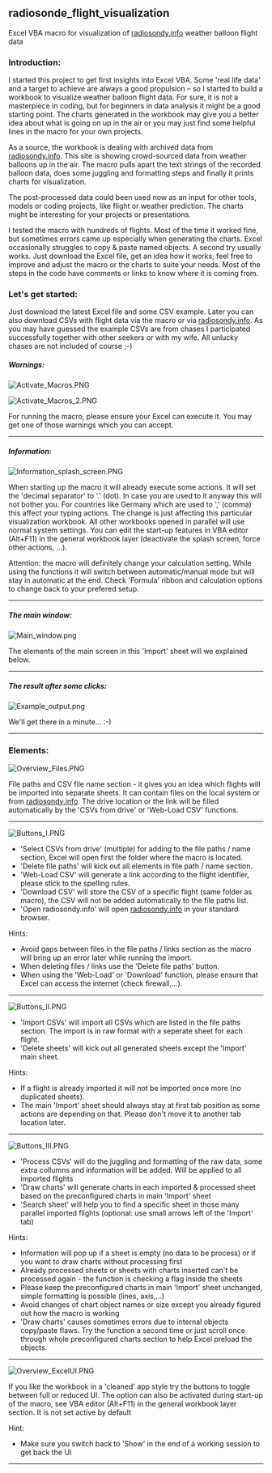 ## radiosonde_flight_visualization
Excel VBA macro for visualization of [radiosondy.info](https://radiosondy.info) weather balloon flight data

### Introduction:
I started this project to get first insights into Excel VBA. Some 'real life data' and a target to achieve are always a good propulsion – so I started to build a workbook to visualize weather balloon flight data. 
For sure, it is not a masterpiece in coding, but for beginners in data analysis it might be a good starting point. The charts generated in the workbook may give you a better idea about what is going on up in the air or you may just find some helpful lines in the macro for your own projects.

As a source, the workbook is dealing with archived data from [radiosondy.info](https://radiosondy.info). This site is showing crowd-sourced data from weather balloons up in the air. 
The macro pulls apart the text strings of the recorded balloon data, does some juggling and formatting steps and finally it prints charts for visualization.

The post-processed data could been used now as an input for other tools, models or coding projects, like flight or weather prediction. The charts might be interesting for your projects or presentations.

I tested the macro with hundreds of flights. Most of the time it worked fine, but sometimes errors came up especially when generating the charts. Excel occasionally struggles to copy & paste named objects. A second try usually works. Just download the Excel file, get an idea how it works, feel free to improve and adjust the macro or the charts to suite your needs. Most of the steps in the code have comments or links to know where it is coming from.

### Let's get started:
Just download the latest Excel file and some CSV example. Later you can also download CSVs with flight data via the macro or via [radiosondy.info](https://radiosondy.info). As you may have guessed the example CSVs are from chases I participated successfully together with other seekers or with my wife. All unlucky chases are not included of course ;-)


##### Warnings:

![Activate_Macros.PNG](__used_asset__/Activate_Macros.PNG)

![Activate_Macros_2.PNG](__used_asset__/Activate_Macros_2.PNG)

For running the macro, please ensure your Excel can execute it. You may get one of those warnings which you can accept.

---

##### Information:

![Information_splash_screen.PNG](__used_asset__/Information_splash_screen.PNG)

When starting up the macro it will already execute some actions. It will set the 'decimal separator' to '.' (dot). In case you are used to it anyway this will not bother you. For countries like Germany which are used to ',' (comma) this affect your typing actions.
The change is just affecting this particular visualization workbook. All other workbooks opened in parallel will use normal system settings.
You can edit the start-up features in VBA editor (Alt+F11) in the general workbook layer (deactivate the splash screen, force other actions, ...).

Attention: the macro will definitely change your calculation setting. While using the functions it will switch between automatic/manual mode but will stay in automatic at the end. Check 'Formula' ribbon and calculation options to change back to your prefered setup.

---

##### The main window:
![Main_window.png](__used_asset__/Main_window.png)

The elements of the main screen in this 'Import' sheet will we explained below.

---

##### The result after some clicks:
![Example_output.png](__used_asset__/Example_output.png)

We'll get there in a minute... :-)

---

### Elements:

![Overview_Files.PNG](__used_asset__/Overview_Files.PNG)

File paths and CSV file name section - it gives you an idea which flights will be imported into separate sheets. It can contain files on the local system or from [radiosondy.info](https://radiosondy.info). The drive location or the link will be filled automatically by the 'CSVs from drive' or 'Web-Load CSV' functions.

---

![Buttons_I.PNG](__used_asset__/Buttons_I.PNG)

- 'Select CSVs from drive' (multiple) for adding to the file paths / name section, Excel will open first the folder where the macro is located.
- 'Delete file paths' will kick out all elements in file path / name section.
- 'Web-Load CSV' will generate a link according to the flight identifier, please stick to the spelling rules.
- 'Download CSV' will store the CSV of a specific flight (same folder as macro), the CSV will not be added automatically to the file paths list.
- 'Open radiosondy.info' will open [radiosondy.info](https://radiosondy.info) in your standard browser.

Hints:
- Avoid gaps between files in the file paths / links section as the macro will bring up an error later while running the import.
- When deleting files / links use the 'Delete file paths' button.
- When using the 'Web-Load' or 'Download' function, please ensure that Excel can access the internet (check firewall,...).

---

![Buttons_II.PNG](__used_asset__/Buttons_II.PNG)

- 'Import CSVs' will import all CSVs which are listed in the file paths section. The import is in raw format with a seperate sheet for each flight.
- 'Delete sheets' will kick out all generated sheets except the 'Import' main sheet.

Hints:
- If a flight is already imported it will not be imported once more (no duplicated sheets).
- The main 'Import' sheet should always stay at first tab position as some actions are depending on that. Please don't move it to another tab location later.

---

![Buttons_III.PNG](__used_asset__/Buttons_III.PNG)

- 'Process CSVs' will do the juggling and formatting of the raw data, some extra collumns and information will be added. Will be applied to all imported flights
- 'Draw charts' will generate charts in each imported & processed sheet based on the preconfigured charts in main 'Import' sheet
- 'Search sheet' will help you to find a specific sheet in those many parallel imported flights (optional: use small arrows left of the 'Import' tab)

Hints:
- Information will pop up if a sheet is empty (no data to be process) or if you want to draw charts without processing first
- Already processed sheets or sheets with charts inserted can't be processed again - the function is checking a flag inside the sheets
- Please keep the preconfigured charts in main 'Import' sheet unchanged, simple formatting is possible (lines, axis,...)
- Avoid changes of chart object names or size except you already figured out how the macro is working
- 'Draw charts' causes sometimes errors due to internal objects copy/paste flaws. Try the function a second time or just scroll once through whole preconfigured charts section to help Excel preload the objects.

---

![Overview_ExcelUI.PNG](__used_asset__/Overview_ExcelUI.PNG)

If you like the workbook in a 'cleaned' app style try the buttons to toggle between full or reduced UI. The option can also be activated during start-up of the macro, see VBA editor (Alt+F11) in the general workbook layer section. It is not set active by default

Hint:
- Make sure you switch back to 'Show' in the end of a working session to get back the UI

---
